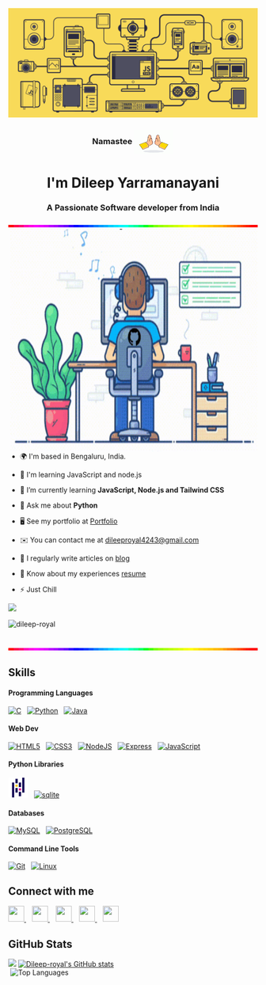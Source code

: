 <!-- Banner image -->
<img src="https://github.com/Dileep-royal/Dileep-royal/blob/main/assets/banner.gif" />
<!-- introduction -->
<h3 align="center"> Namastee <img align="center" width="80" height="50" src="https://github.com/Dileep-royal/Dileep-royal/blob/main/assets/namaste.gif"/> </h3>
<h1 align="center"> I'm Dileep Yarramanayani </h1>
<h3 align="center"> A Passionate Software developer from India </h3>

<!-- Description 
I am recently graduated student who is looking for job opportunity and internships.-->
<!-- loading divider -->
<img width="1024" height="5" src="https://github.com/Dileep-royal/Dileep-royal/blob/main/assets/loader2.gif" />

<!-- Profile pic -->
<img align="right" width="500" height="450" src="https://github.com/Dileep-royal/Dileep-royal/blob/main/assets/ezgif.com-crop%20(1).gif" />

* 🌍  I'm based in Bengaluru, India.

* 🧠  I'm learning JavaScript and node.js

* 🌱 I’m currently learning **JavaScript, Node.js and Tailwind CSS**

* 💬 Ask me about **Python**
  
* 🖥️  See my portfolio at [Portfolio](http://bxbxbxb)
  
* ✉️  You can contact me at [dileeproyal4243@gmail.com](mailto:dileeproyal4243@gmail.com)

* 📝 I regularly write articles on [blog](blog)

* 📄 Know about my experiences [resume](resume)

* ⚡  Just Chill

<!-- badges -->
<a href="https://www.github.com/Dileep-royal" target="_blank" rel="noreferrer">
    <img src="https://img.shields.io/github/followers/Dileep-royal?logo=github&style=for-the-badge&color=3382ed&labelColor=000000" />
</a><p align="left"> <img src="https://komarev.com/ghpvc/?username=dileep-royal&label=Profile%20views&color=0e75b6&style=flat" alt="dileep-royal" /> </p>
<br/><!-- <a href="https://www.twitter.com/DileepY_20" target="_blank" rel="noreferrer"><img src="https://img.shields.io/twitter/follow/DileepY_20?logo=twitter&style=for-the-badge&color=3382ed&labelColor=000000"/></a> -->
<!-- loading divider --> <img width="1024" height="5" src="https://github.com/Dileep-royal/Dileep-royal/blob/main/assets/loader2.gif" />

## Skills
#### Programming Languages

<a href="https://docs.microsoft.com/en-us/cpp/?view=msvc-170" target="_blank" rel="noreferrer"><img src="https://raw.githubusercontent.com/danielcranney/readme-generator/main/public/icons/skills/c-colored.svg" width="36" height="36" alt="C" /></a>&nbsp;&nbsp;
<a href="https://www.python.org/" target="_blank" rel="noreferrer"><img src="https://raw.githubusercontent.com/danielcranney/readme-generator/main/public/icons/skills/python-colored.svg" width="36" height="36" alt="Python" /></a>&nbsp;&nbsp;
<a href="https://www.oracle.com/java/" target="_blank" rel="noreferrer"><img src="https://raw.githubusercontent.com/danielcranney/readme-generator/main/public/icons/skills/java-colored.svg" width="36" height="36" alt="Java" /></a>
#### Web Dev

<a href="https://developer.mozilla.org/en-US/docs/Glossary/HTML5" target="_blank" rel="noreferrer"><img src="https://raw.githubusercontent.com/danielcranney/readme-generator/main/public/icons/skills/html5-colored.svg" width="36" height="36" alt="HTML5"/></a>&nbsp;&nbsp;
<a href="https://www.w3.org/TR/CSS/#css" target="_blank" rel="noreferrer"><img src="https://raw.githubusercontent.com/danielcranney/readme-generator/main/public/icons/skills/css3-colored.svg" width="36" height="36" alt="CSS3" /></a>&nbsp;&nbsp;
<a href="https://nodejs.org/en/" target="_blank" rel="noreferrer"><img src="https://raw.githubusercontent.com/danielcranney/readme-generator/main/public/icons/skills/nodejs-colored.svg" width="36" height="36" alt="NodeJS" /></a>&nbsp;&nbsp;
<a href="https://expressjs.com/" target="_blank" rel="noreferrer"><img src="https://raw.githubusercontent.com/danielcranney/readme-generator/main/public/icons/skills/express-colored.svg" width="36" height="36" alt="Express" /></a>&nbsp;&nbsp;
<a href="https://developer.mozilla.org/en-US/docs/Web/JavaScript" target="_blank" rel="noreferrer"><img src="https://raw.githubusercontent.com/danielcranney/readme-generator/main/public/icons/skills/javascript-colored.svg" width="36" height="36" alt="JavaScript" /></a>
#### Python Libraries

<a href="https://pandas.pydata.org/" target="_blank" rel="noreferrer"> <img src="https://raw.githubusercontent.com/devicons/devicon/2ae2a900d2f041da66e950e4d48052658d850630/icons/pandas/pandas-original.svg" alt="pandas" width="40" height="40"/></a>&nbsp;&nbsp;
<a href="https://www.sqlite.org/" target="_blank" rel="noreferrer"> <img src="https://www.vectorlogo.zone/logos/sqlite/sqlite-icon.svg" alt="sqlite" width="40" height="40"/></a>
#### Databases

<a href="https://www.mysql.com/" target="_blank" rel="noreferrer"><img src="https://raw.githubusercontent.com/danielcranney/readme-generator/main/public/icons/skills/mysql-colored.svg" width="36" height="36" alt="MySQL" /></a>&nbsp;&nbsp;
<a href="https://www.postgresql.org/" target="_blank" rel="noreferrer"><img src="https://raw.githubusercontent.com/danielcranney/readme-generator/main/public/icons/skills/postgresql-colored.svg" width="36" height="36" alt="PostgreSQL" /></a>
#### Command Line Tools

<a href="https://git-scm.com/" target="_blank" rel="noreferrer"><img src="https://raw.githubusercontent.com/danielcranney/readme-generator/main/public/icons/skills/git-colored.svg" width="36" height="36" alt="Git" /></a>&nbsp;&nbsp;
<a href="https://www.linux.org" target="_blank" rel="noreferrer"><img src="https://raw.githubusercontent.com/danielcranney/readme-generator/main/public/icons/skills/linux-colored.svg" width="36" height="36" alt="Linux" /></a>
</p>

## Connect with me
<p align="left"> 
<a href="https://www.codepen.io/Dileep-royal" target="_blank" rel="noreferrer"> <picture> <source media="(prefers-color-scheme: dark)" srcset="https://raw.githubusercontent.com/danielcranney/readme-generator/main/public/icons/socials/codepen-dark.svg" /> <source media="(prefers-color-scheme: light)" srcset="https://raw.githubusercontent.com/danielcranney/readme-generator/main/public/icons/socials/codepen.svg" /> <img src="https://raw.githubusercontent.com/danielcranney/readme-generator/main/public/icons/socials/codepen.svg" width="32" height="32" /> 
</picture> </a>
&nbsp;&nbsp;
<a href="https://www.github.com/Dileep-royal" target="_blank" rel="noreferrer"> <picture> <source media="(prefers-color-scheme: dark)" srcset="https://raw.githubusercontent.com/danielcranney/readme-generator/main/public/icons/socials/github-dark.svg" /> <source media="(prefers-color-scheme: light)" srcset="https://raw.githubusercontent.com/danielcranney/readme-generator/main/public/icons/socials/github.svg" /> <img src="https://raw.githubusercontent.com/danielcranney/readme-generator/main/public/icons/socials/github.svg" width="32" height="32" /> 
</picture> </a>
&nbsp;&nbsp;
<a href="http://www.instagram.com/d.i.l.e.e.p_royal" target="_blank" rel="noreferrer"> <picture> <source media="(prefers-color-scheme: dark)" srcset="undefined" /> <source media="(prefers-color-scheme: light)" srcset="https://raw.githubusercontent.com/danielcranney/readme-generator/main/public/icons/socials/instagram.svg" /> <img src="https://raw.githubusercontent.com/danielcranney/readme-generator/main/public/icons/socials/instagram.svg" width="32" height="32" /> 
</picture> </a>
&nbsp;&nbsp;
<a href="https://www.linkedin.com/in/dileep-y-a54214213" target="_blank" rel="noreferrer"> <picture> <source media="(prefers-color-scheme: dark)" srcset="https://raw.githubusercontent.com/danielcranney/readme-generator/main/public/icons/socials/linkedin-dark.svg" /> <source media="(prefers-color-scheme: light)" srcset="https://raw.githubusercontent.com/danielcranney/readme-generator/main/public/icons/socials/linkedin.svg" /> <img src="https://raw.githubusercontent.com/danielcranney/readme-generator/main/public/icons/socials/linkedin.svg" width="32" height="32" /> 
</picture> </a>
&nbsp;&nbsp;
<a href="https://www.x.com/DileepY_20" target="_blank" rel="noreferrer"> <picture> <source media="(prefers-color-scheme: dark)" srcset="https://raw.githubusercontent.com/danielcranney/readme-generator/main/public/icons/socials/twitter-dark.svg" /> <source media="(prefers-color-scheme: light)" srcset="https://raw.githubusercontent.com/danielcranney/readme-generator/main/public/icons/socials/twitter.svg" /> <img src="https://raw.githubusercontent.com/danielcranney/readme-generator/main/public/icons/socials/twitter.svg" width="32" height="32" /> 
</picture> </a>
</p>

## GitHub Stats
<a href="http://www.github.com/Dileep-royal"><img width="500" src="https://github-readme-streak-stats.herokuapp.com/?user=Dileep-royal&stroke=ffffff&background=000000&ring=10b981&fire=10b981&currStreakNum=ffffff&currStreakLabel=10b981&sideNums=ffffff&sideLabels=ffffff&dates=ffffff&hide_border=true" /></a>
<a href="https://github.com/Dileep-royal"><img width="500" align="right" src="https://github-readme-stats.vercel.app/api/top-langs/?username=Dileep-royal&langs_count=10&title_color=10b981&text_color=ffffff&icon_color=3382ed&bg_color=000000&hide_border=true&locale=en&custom_title=Top%20%Languages" alt="Top Languages" /></a>
<a href="http://www.github.com/Dileep-royal"><img src="https://github-readme-stats.vercel.app/api?username=Dileep-royal&show_icons=true&hide=&count_private=true&title_color=10b981&text_color=ffffff&icon_color=3382ed&bg_color=000000&hide_border=true&show_icons=true" alt="Dileep-royal's GitHub stats" /></a>

